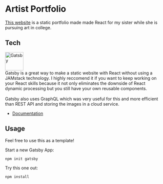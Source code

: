 # Artist Portfolio

<a href="https://chrscchrn.github.io/laurensArt/">This website</a> is a static portfolio made made React for my sister while she is pursuing art in college. 


## Tech
<a href="https://www.gatsbyjs.com/?utm_source=starter&utm_medium=readme&utm_campaign=minimal-starter">
  <img alt="Gatsby" src="https://www.gatsbyjs.com/Gatsby-Monogram.svg" width="60" />
</a>
<br/>
Gatsby is a great way to make a static website with React without using a JAMstack technology. 
I highly reccomend it if you want to keep working on your React skills because it not only eliminates the downside of React dynamic processing but you still have your own reusable components.
<br/>
<br/>
Gatsby also uses GraphQL which was very useful for this and more efficient than REST API and storing the images in a cloud service. 

- [Documentation](https://www.gatsbyjs.com/docs/?utm_source=starter&utm_medium=readme&utm_campaign=minimal-starter)

## Usage

Feel free to use this as a template!

Start a new Gatsby App:
```
npm init gatsby
```

Try this one out:
```
npm install
```